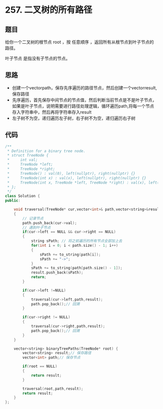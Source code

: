 # 257. 二叉树的所有路径

## 题目
给你一个二叉树的根节点 root ，按 任意顺序 ，返回所有从根节点到叶子节点的路径。

叶子节点 是指没有子节点的节点。

## 思路

* 创建一个vector<int>path，保存先序遍历的路径节点，然后创建一个vector<string>result,保存路径
* 先序遍历，首先保存中间节点的节点值，然后判断当前节点是不是叶子节点，如果是叶子节点，说明需要进行路径处理逻辑，循环遍历path,将每一个节点存入字符串中，然后再将字符串存入result
* 左子树不为空，递归遍历左子树，右子树不为空，递归遍历右子树


## 代码

```cpp
/**
 * Definition for a binary tree node.
 * struct TreeNode {
 *     int val;
 *     TreeNode *left;
 *     TreeNode *right;
 *     TreeNode() : val(0), left(nullptr), right(nullptr) {}
 *     TreeNode(int x) : val(x), left(nullptr), right(nullptr) {}
 *     TreeNode(int x, TreeNode *left, TreeNode *right) : val(x), left(left), right(right) {}
 * };
 */
class Solution {
public:

    void traversal(TreeNode* cur,vector<int>& path,vector<string>&result)
    {
        // 记录节点
        path.push_back(cur->val);
        // 遇到叶子节点
        if(cur->left == NULL && cur->right == NULL)
        {
            string sPath; // 将之前遍历的所有节点全部加上去
            for(int i = 0; i < path.size() - 1; i++)
            {
                sPath += to_string(path[i]);
                sPath += "->";
            }
            sPath += to_string(path[path.size() - 1]);
            result.push_back(sPath);
            return;
        }

        if(cur->left !=NULL)
        {
            traversal(cur->left,path,result);
            path.pop_back();// 回溯
        }

        if(cur->right != NULL)
        {
            traversal(cur->right,path,result);
            path.pop_back();// 回溯
        }
    }

    vector<string> binaryTreePaths(TreeNode* root) {
        vector<string> result;// 保存路径
        vector<int> path;// 保存节点

        if(root == NULL)
        {
            return result;
        }

        traversal(root,path,result);
        return result;
    }
};

```

